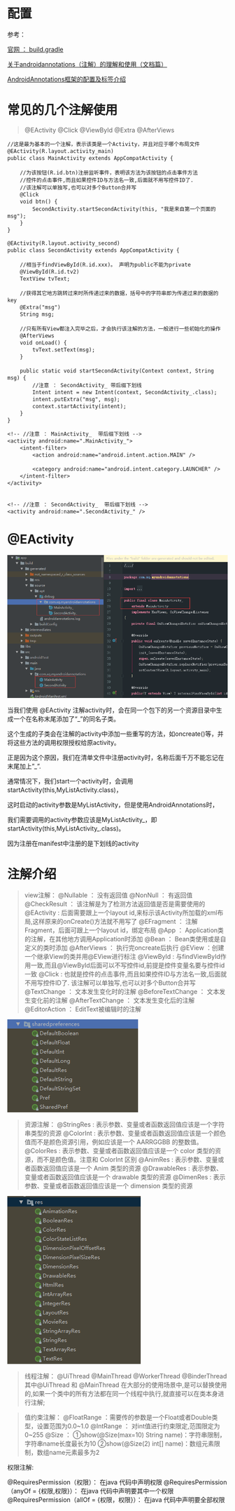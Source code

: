 

# 配置

参考： 

[官网 ： build.gradle](https://github.com/androidannotations/androidannotations/blob/develop/examples/RoboGuiceExample/build.gradle)

[关于androidannotations（注解）的理解和使用（文档篇）](https://blog.csdn.net/baisemaque/article/details/50766639)

[AndroidAnnotations框架的配置及标签介绍](https://blog.csdn.net/qq_26446715/article/details/79789119)

# 常见的几个注解使用

>@EActivity
@Click
@ViewById
@Extra
@AfterViews

```
//这是最为基本的一个注解，表示该类是一个Activity，并且对应于哪个布局文件
@EActivity(R.layout.activity_main)
public class MainActivity extends AppCompatActivity {

    //为该按钮(R.id.btn)注册监听事件，表明该方法为该按钮的点击事件方法
    //控件的点击事件,而且如果控件ID与方法名一致,后面就不用写控件ID了.
    //该注解可以单独写,也可以对多个Button合并写
    @Click
    void btn() {
        SecondActivity.startSecondActivity(this, "我是来自第一个页面的msg");
    }
}
```

```
@EActivity(R.layout.activity_second)
public class SecondActivity extends AppCompatActivity {

    //相当于findViewById(R.id.xxx)。 声明为public不能为private
    @ViewById(R.id.tv2)
    TextView tvText;

    //获得其它地方跳转过来时所传递过来的数据，括号中的字符串即为传递过来的数据的key
    @Extra("msg")
    String msg;

    //只有所有View都注入完毕之后，才会执行该注解的方法，一般进行一些初始化的操作
    @AfterViews
    void onLoad() {
        tvText.setText(msg);
    }

    public static void startSecondActivity(Context context, String msg) {
        //注意 ： SecondActivity_ 带后缀下划线
        Intent intent = new Intent(context, SecondActivity_.class);
        intent.putExtra("msg", msg);
        context.startActivity(intent);
    }
}

```

``` 
<!-- //注意 ： MainActivity_  带后缀下划线 -->
<activity android:name=".MainActivity_">
    <intent-filter>
        <action android:name="android.intent.action.MAIN" />

        <category android:name="android.intent.category.LAUNCHER" />
    </intent-filter>
</activity>


<!-- //注意 ： SecondActivity_  带后缀下划线 -->
<activity android:name=".SecondActivity_" />
```

# @EActivity

![](imgs/eaactivity.png)

当我们使用 @EActivity 注解activity时，会在同一个包下的另一个资源目录中生成一个在名称末尾添加了“_”的同名子类。

这个生成的子类会在注解的activity中添加一些重写的方法，如oncreate()等，并将这些方法的调用权限授权给原activity。

正是因为这个原因，我们在清单文件中注册activity时，名称后面千万不能忘记在末尾加上”_”.

通常情况下，我们start一个activity时，会调用startActivity(this,MyListActivity.class)，

这时启动的activity参数是MyListActivity，但是使用AndroidAnnotations时，

我们需要调用的activity参数应该是MyListActivity_，即startActivity(this,MyListActivity_.class)。

因为注册在manifest中注册的是下划线的activity

# 注解介绍

>view注解：
@Nullable    ：  没有返回值
@NonNull     ： 有返回值
@CheckResult ： 该注解是为了检测方法返回值是否是需要使用的
@EActivity   :   后面需要跟上一个layout id,来标示该Activity所加载的xml布局,这样原来的onCreate()方法就不用写了
@EFragment ： 注解Fragment，后面可跟上一个layout id，绑定布局
@App ： Application类的注解，在其他地方调用Application时添加
@Bean ： Bean类使用或是自定义的类时添加
@AfterViews ： 执行完oncreate后执行
@EView ：创建一个继承View的类并用@EView进行标注
@ViewById  :   与findViewById作用一致,而且@ViewById后面可以不写控件id,前提是控件变量名要与控件id一致
@Click   :   也就是控件的点击事件,而且如果控件ID与方法名一致,后面就不用写控件ID了. 该注解可以单独写,也可以对多个Button合并写
@TextChange ： 文本发生变化时的注解
@BeforeTextChange ： 文本发生变化前的注解
@AfterTextChange ： 文本发生变化后的注解
@EditorAction ： EditText被编辑时的注解

 ![](imgs/2.png) 



> 资源注解：
@StringRes  :  表示参数、变量或者函数返回值应该是一个字符串类型的资源
@ColorInt : 表示参数、变量或者函数返回值应该是一个颜色值而不是颜色资源引用，例如应该是一个 AARRGGBB 的整数值。
@ColorRes  :  表示参数、变量或者函数返回值应该是一个 color 类型的资源，而不是颜色值。注意和 ColorInt 区别
@AnimRes  :  表示参数、变量或者函数返回值应该是一个 Anim 类型的资源
@DrawableRes  :  表示参数、变量或者函数返回值应该是一个 drawable 类型的资源
@DimenRes  :  表示参数、变量或者函数返回值应该是一个 dimension 类型的资源

![](imgs/1.png) 

> 线程注解：
@UiThread
@MainThread
@WorkerThread
@BinderThread
其中@UiThread 和 @MainThread 在大部分的使用场景中,是可以替换使用的,如果一个类中的所有方法都在同一个线程中执行,就直接可以在类本身进行注解;

>值约束注解：
@FloatRange ：需要传的参数是一个Float或者Double类型，设置范围为0.0~1.0
@IntRange ： 对int值进行约束限定,范围限定为0~255
@Size ： ①show(@Size(max=10) String name)：字符串限制，字符串name长度最长为10
               ②show(@Size(2) int[] name)：数组元素限制，数组name元素最多为2


权限注解: 

@RequiresPermission（权限）： 在java 代码中声明权限
@RequiresPermission（anyOf = {权限,权限}）： 在java 代码中声明要其中一个权限
@RequiresPermission（allOf = {权限，权限}）： 在java 代码中声明要全部权限
